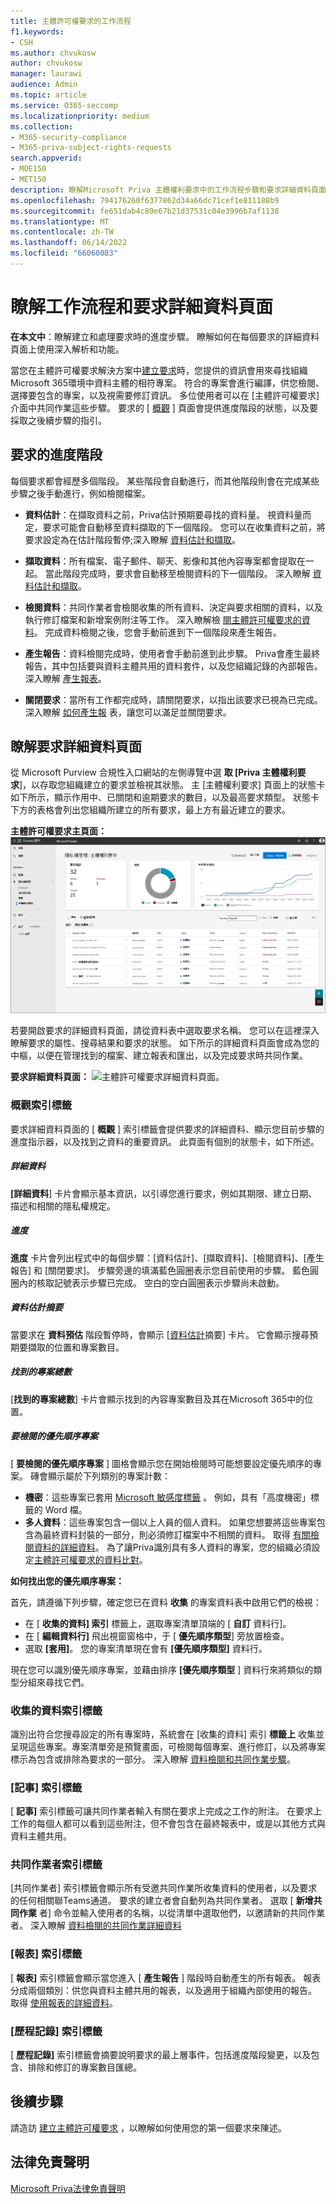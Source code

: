 ```yaml
---
title: 主體許可權要求的工作流程
f1.keywords:
- CSH
ms.author: chvukosw
author: chvukosw
manager: laurawi
audience: Admin
ms.topic: article
ms.service: O365-seccomp
ms.localizationpriority: medium
ms.collection:
- M365-security-compliance
- M365-priva-subject-rights-requests
search.appverid:
- MOE150
- MET150
description: 瞭解Microsoft Priva 主體權利要求中的工作流程步驟和要求詳細資料頁面。
ms.openlocfilehash: 794176260f6377862d34a66dc71cef1e811188b9
ms.sourcegitcommit: fe651dab4c89e67b21d37531c04e3996b7af1138
ms.translationtype: MT
ms.contentlocale: zh-TW
ms.lasthandoff: 06/14/2022
ms.locfileid: "66060083"
---
```

# <a name="understand-the-workflow-and-request-details-pages"></a>瞭解工作流程和要求詳細資料頁面

**在本文中**：瞭解建立和處理要求時的進度步驟。 瞭解如何在每個要求的詳細資料頁面上使用深入解析和功能。

當您在主體許可權要求解決方案中[建立要求](subject-rights-requests-create.md)時，您提供的資訊會用來尋找組織Microsoft 365環境中資料主體的相符專案。 符合的專案會進行編譯，供您檢閱、選擇要包含的專案，以及視需要修訂資訊。 多位使用者可以在 [主體許可權要求] 介面中共同作業這些步驟。 要求的 [ [概觀](#overview-tab) ] 頁面會提供進度階段的狀態，以及要採取之後續步驟的指引。

## <a name="progress-stages-for-requests"></a>要求的進度階段

每個要求都會經歷多個階段。 某些階段會自動進行，而其他階段則會在完成某些步驟之後手動進行，例如檢閱檔案。

- **資料估計**：在擷取資料之前，Priva估計預期要尋找的資料量。 視資料量而定，要求可能會自動移至資料擷取的下一個階段。 您可以在收集資料之前，將要求設定為在估計階段暫停;深入瞭解 [資料估計和擷取](subject-rights-requests-data-retrieval.md)。

- **擷取資料**：所有檔案、電子郵件、聊天、影像和其他內容專案都會提取在一起。 當此階段完成時，要求會自動移至檢閱資料的下一個階段。 深入瞭解 [資料估計和擷取](subject-rights-requests-data-retrieval.md)。

- **檢閱資料**：共同作業者會檢閱收集的所有資料、決定與要求相關的資料，以及執行修訂檔案和新增案例附注等工作。 深入瞭解檢 [閱主體許可權要求的資料](subject-rights-requests-data-review.md)。 完成資料檢閱之後，您會手動前進到下一個階段來產生報告。

- **產生報告**：資料檢閱完成時，使用者會手動前進到此步驟。 Priva會產生最終報告，其中包括要與資料主體共用的資料套件，以及您組織記錄的內部報告。 深入瞭解 [產生報表](subject-rights-requests-reports.md)。

- **關閉要求**：當所有工作都完成時，請關閉要求，以指出該要求已視為已完成。 深入瞭解 [如何產生報](subject-rights-requests-reports.md) 表，讓您可以滿足並關閉要求。

## <a name="understanding-the-request-details-page"></a>瞭解要求詳細資料頁面

從 Microsoft Purview 合規性入口網站的左側導覽中選 **取 [Priva 主體權利要求**]，以存取您組織建立的要求並檢視其狀態。 主 [主體權利要求] 頁面上的狀態卡如下所示，顯示作用中、已關閉和逾期要求的數目，以及最高要求類型。 狀態卡下方的表格會列出您組織所建立的所有要求，最上方有最近建立的要求。

**主體許可權要求主頁面：**  
 ![主體許可權要求主頁面。](../media/priva-srr-overview.png)

若要開啟要求的詳細資料頁面，請從資料表中選取要求名稱。 您可以在這裡深入瞭解要求的屬性、搜尋結果和要求的狀態。 如下所示的詳細資料頁面會成為您的中樞，以便在管理找到的檔案、建立報表和匯出，以及完成要求時共同作業。

**要求詳細資料頁面：** 
 ![主體許可權要求詳細資料頁面。](../media/priva-srr-detailspage.png)

### <a name="overview-tab"></a>概觀索引標籤

要求詳細資料頁面的 [ **概觀** ] 索引標籤會提供要求的詳細資料、顯示您目前步驟的進度指示器，以及找到之資料的重要資訊。 此頁面有個別的狀態卡，如下所述。

##### <a name="details"></a>詳細資料

**[詳細資料**] 卡片會顯示基本資訊，以引導您進行要求，例如其期限、建立日期、描述和相關的隱私權規定。

##### <a name="progress"></a>進度

**進度** 卡片會列出程式中的每個步驟：[資料估計]、[擷取資料]、[檢閱資料]、[產生報告] 和 [關閉要求]。 步驟旁邊的填滿藍色圓圈表示您目前使用的步驟。 藍色圓圈內的核取記號表示步驟已完成。 空白的空白圓圈表示步驟尚未啟動。

##### <a name="data-estimate-summary"></a>資料估計摘要

當要求在 **資料預估** 階段暫停時，會顯示 [[資料估計](subject-rights-requests-data-retrieval.md#data-estimate)摘要] 卡片。 它會顯示搜尋預期要擷取的位置和專案數目。

##### <a name="total-number-of-items-found"></a>找到的專案總數

[**找到的專案總數**] 卡片會顯示找到的內容專案數目及其在Microsoft 365中的位置。

##### <a name="priority-items-to-review"></a>要檢閱的優先順序專案

[ **要檢閱的優先順序專案** ] 圖格會顯示您在開始檢閱時可能想要設定優先順序的專案。 磚會顯示屬於下列類別的專案計數：
- **機密**：這些專案已套用 [Microsoft 敏感度標籤](/microsoft-365/compliance/sensitivity-labels) 。 例如，具有「高度機密」標籤的 Word 檔。 
- **多人資料**：這些專案包含一個以上人員的個人資料。 如果您想要將這些專案包含為最終資料封裝的一部分，則必須修訂檔案中不相關的資料。 取得 [有關檢閱資料的詳細資料](subject-rights-requests-data-review.md)。 為了讓Priva識別具有多人資料的專案，您的組織必須設定[主體許可權要求的資料比對](subject-rights-requests-data-match.md)。

**如何找出您的優先順序專案：**

首先，請遵循下列步驟，確定您已在資料 **收集** 的專案資料表中啟用它們的檢視：

- 在 [ **收集的資料] 索引** 標籤上，選取專案清單頂端的 [ **自訂** 資料行]。
- 在 [ **編輯資料行]** 飛出視窗窗格中，于 [ **優先順序類型**] 旁放置檢查。
- 選取 **[套用]**。 您的專案清單現在會有 **[優先順序類型]** 資料行。

現在您可以識別優先順序專案，並藉由排序 **[優先順序類型** ] 資料行來將類似的類型分組來尋找它們。

### <a name="data-collected-tab"></a>收集的資料索引標籤

識別出符合您搜尋設定的所有專案時，系統會在 [收集的資料] 索引 **標籤上** 收集並呈現這些專案。專案清單旁是預覽畫面，可檢閱每個專案、進行修訂，以及將專案標示為包含或排除為要求的一部分。 深入瞭解 [資料檢閱和共同作業步驟](subject-rights-requests-data-review.md)。

### <a name="notes-tab"></a>[記事] 索引標籤

[ **記事]** 索引標籤可讓共同作業者輸入有關在要求上完成之工作的附注。 在要求上工作的每個人都可以看到這些附注，但不會包含在最終報表中，或是以其他方式與資料主體共用。

### <a name="collaborators-tab"></a>共同作業者索引標籤

[共同作業者] 索引標籤會顯示所有受邀共同作業所收集資料的使用者，以及要求的任何相關聯Teams通道。 要求的建立者會自動列為共同作業者。 選取 [ **新增共同作業** 者] 命令並輸入使用者的名稱，以從清單中選取他們，以邀請新的共同作業者。 深入瞭解 [資料檢閱的共同作業詳細資料](subject-rights-requests-data-review.md#collaboration-for-data-review)

### <a name="reports-tab"></a>[報表] 索引標籤

[ **報表]** 索引標籤會顯示當您進入 [ **產生報告** ] 階段時自動產生的所有報表。 報表分成兩個類別：供您與資料主體共用的報表，以及適用于組織內部使用的報告。 取得 [使用報表的詳細資料](subject-rights-requests-reports.md)。

### <a name="history-tab"></a>[歷程記錄] 索引標籤

[ **歷程記錄]** 索引標籤會摘要說明要求的最上層事件，包括進度階段變更，以及包含、排除和修訂的專案數目匯總。

## <a name="next-steps"></a>後續步驟

請造訪 [建立主體許可權要求](subject-rights-requests-create.md) ，以瞭解如何使用您的第一個要求來陳述。

## <a name="legal-disclaimer"></a>法律免責聲明

[Microsoft Priva法律免責聲明](priva-disclaimer.md)
